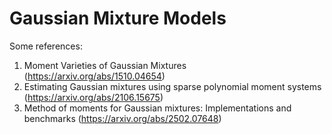 # Gaussian Mixture Models

Some references:
1. Moment Varieties of Gaussian Mixtures (https://arxiv.org/abs/1510.04654)
2. Estimating Gaussian mixtures using sparse polynomial moment systems (https://arxiv.org/abs/2106.15675)
3. Method of moments for Gaussian mixtures: Implementations and benchmarks (https://arxiv.org/abs/2502.07648)
